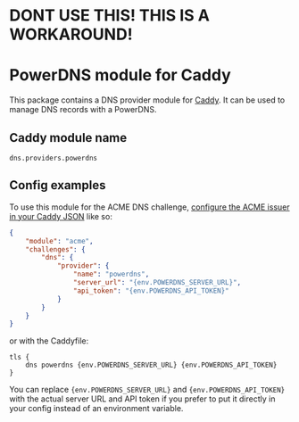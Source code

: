 # DONT USE THIS! THIS IS A WORKAROUND!

PowerDNS module for Caddy
=========================

This package contains a DNS provider module for [Caddy](https://github.com/caddyserver/caddy). It can be used to manage DNS records with a PowerDNS.

## Caddy module name

```
dns.providers.powerdns
```

## Config examples

To use this module for the ACME DNS challenge, [configure the ACME issuer in your Caddy JSON](https://caddyserver.com/docs/json/apps/tls/automation/policies/issuers/acme/) like so:

```json
{
	"module": "acme",
	"challenges": {
		"dns": {
			"provider": {
				"name": "powerdns",
				"server_url": "{env.POWERDNS_SERVER_URL}",
				"api_token": "{env.POWERDNS_API_TOKEN}"
			}
		}
	}
}
```

or with the Caddyfile:

```
tls {
	dns powerdns {env.POWERDNS_SERVER_URL} {env.POWERDNS_API_TOKEN}
}
```

You can replace `{env.POWERDNS_SERVER_URL}` and `{env.POWERDNS_API_TOKEN}` with the actual server URL and API token if you prefer to put it directly in your config instead of an environment variable.
